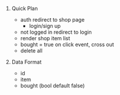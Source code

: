1. Quick Plan
    - auth redirect to shop page
        - login/sign up
    - not logged in redirect to login
    - render shop item list
    - bought = true on click event, cross out
    - delete all

2. Data Format
    - id
    - item
    - bought (bool default false)